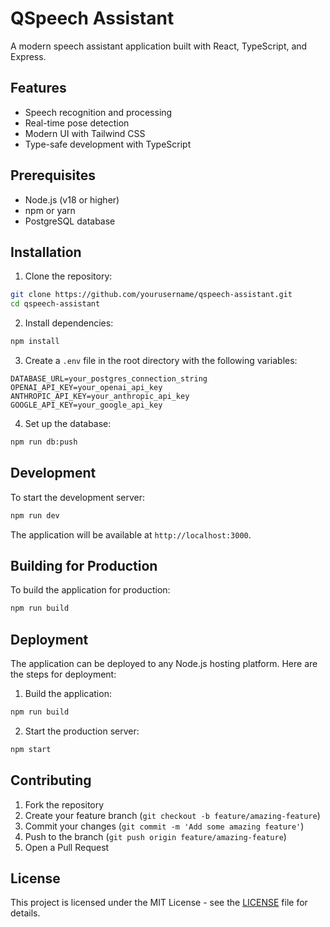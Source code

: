 # QSpeech Assistant

A modern speech assistant application built with React, TypeScript, and Express.

## Features

- Speech recognition and processing
- Real-time pose detection
- Modern UI with Tailwind CSS
- Type-safe development with TypeScript

## Prerequisites

- Node.js (v18 or higher)
- npm or yarn
- PostgreSQL database

## Installation

1. Clone the repository:
```bash
git clone https://github.com/yourusername/qspeech-assistant.git
cd qspeech-assistant
```

2. Install dependencies:
```bash
npm install
```

3. Create a `.env` file in the root directory with the following variables:
```env
DATABASE_URL=your_postgres_connection_string
OPENAI_API_KEY=your_openai_api_key
ANTHROPIC_API_KEY=your_anthropic_api_key
GOOGLE_API_KEY=your_google_api_key
```

4. Set up the database:
```bash
npm run db:push
```

## Development

To start the development server:

```bash
npm run dev
```

The application will be available at `http://localhost:3000`.

## Building for Production

To build the application for production:

```bash
npm run build
```

## Deployment

The application can be deployed to any Node.js hosting platform. Here are the steps for deployment:

1. Build the application:
```bash
npm run build
```

2. Start the production server:
```bash
npm start
```

## Contributing

1. Fork the repository
2. Create your feature branch (`git checkout -b feature/amazing-feature`)
3. Commit your changes (`git commit -m 'Add some amazing feature'`)
4. Push to the branch (`git push origin feature/amazing-feature`)
5. Open a Pull Request

## License

This project is licensed under the MIT License - see the [LICENSE](LICENSE) file for details. 